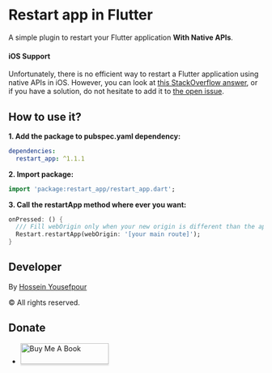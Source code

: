 # Restart app in Flutter


A simple plugin to restart your Flutter application **With Native APIs**.

#### iOS Support
Unfortunately, there is no efficient way to restart a Flutter application using native APIs in iOS. However, you can look at [this StackOverflow answer](https://stackoverflow.com/a/66206070/9885611 "this StackOverflow answer"), or if you have a solution, do not hesitate to add it to [the open issue](https://github.com/gabrimatic/restart_app/issues/1 "the open issue").


## How to use it?
**1.  Add the package to pubspec.yaml dependency:**

```yaml
dependencies:
  restart_app: ^1.1.1
```

**2. Import package:**

```dart
import 'package:restart_app/restart_app.dart';
```

**3. Call the restartApp method where ever you want:**

```dart
onPressed: () {
  /// Fill webOrigin only when your new origin is different than the app's origin
  Restart.restartApp(webOrigin: '[your main route]');
}
```

## Developer
By [Hossein Yousefpour](https://gabrimatic.info "Hossein Yousefpour")

&copy; All rights reserved.

## Donate
* <a href="https://www.buymeacoffee.com/gabrimatic" target="_blank"><img src="https://www.buymeacoffee.com/assets/img/custom_images/orange_img.png" alt="Buy Me A Book" style="height: 41px !important;width: 174px !important;box-shadow: 0px 3px 2px 0px rgba(190, 190, 190, 0.5) !important;-webkit-box-shadow: 0px 3px 2px 0px rgba(190, 190, 190, 0.5) !important;" ></a>
